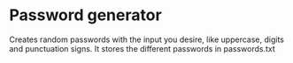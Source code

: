 # Password generator

Creates random passwords with the input you desire, like uppercase, digits and punctuation signs.
It stores the different passwords in passwords.txt
